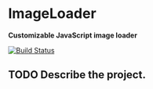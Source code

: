 # ImageLoader
**Customizable JavaScript image loader**

[![Build Status][travis-image]][travis-url]

## TODO Describe the project.

[travis-url]: https://travis-ci.org/cebence/imageloader
[travis-image]: http://img.shields.io/travis/cebence/imageloader.svg?style=flat-square
